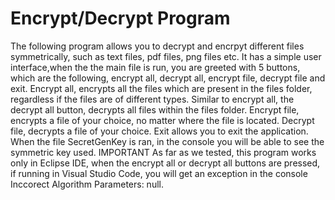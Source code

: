 # Encrypt/Decrypt Program
The following program allows you to decrypt and encrpyt different files symmetrically, such as text files, pdf files, png files etc. It has a simple user interface,when the the main file is run, you are greeted with 5 buttons, which are the following, encrypt all, decrypt all, encrypt file, decrypt file and exit. 
Encrypt all, encrypts all the files which are present in the files folder, regardless if the files are of different types.
Similar to encrypt all, the decrypt all button, decrypts all files within the files folder. 
Encrypt file, encrypts a file of your choice, no matter where the file is located.
Decrypt file, decrypts a file of your choice.
Exit allows you to exit the application.
When the file SecretGenKey is ran, in the console you will be able to see the symmetric key used.
IMPORTANT
As far as we tested, this program works only in Eclipse IDE, when the encrypt all or decrypt all buttons are pressed, if running in Visual Studio Code, you will get an exception in the console Inccorect Algorithm Parameters: null.
